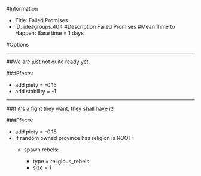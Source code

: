 #Information
 - Title: Failed Promises
 - ID: ideagroups.404
#Description
Failed Promises
#Mean Time to Happen:
Base time = 1 days

#Options

___
##We are just not quite ready yet.

###Efects:<ul><li>add piety = -0.15</li><li>add stability = -1</li></ul>

___
##If it's a fight they want, they shall have it!

###Efects:<ul><li>add piety = -0.15</li><li>If random owned province has religion is ROOT:</li><ul><li>spawn rebels:</li><ul><li>type = religious_rebels</li><li>size = 1</li></ul></ul></ul>
